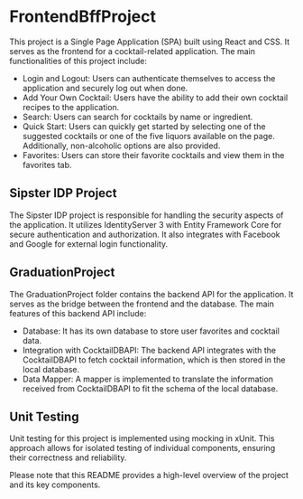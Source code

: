# FrontendBffProject

This project is a Single Page Application (SPA) built using React and CSS. It serves as the frontend for a cocktail-related application. The main functionalities of this project include:

- Login and Logout: Users can authenticate themselves to access the application and securely log out when done.
- Add Your Own Cocktail: Users have the ability to add their own cocktail recipes to the application.
- Search: Users can search for cocktails by name or ingredient.
- Quick Start: Users can quickly get started by selecting one of the suggested cocktails or one of the five liquors available on the page. Additionally, non-alcoholic options are also provided.
- Favorites: Users can store their favorite cocktails and view them in the favorites tab.

## Sipster IDP Project

The Sipster IDP project is responsible for handling the security aspects of the application. It utilizes IdentityServer 3 with Entity Framework Core for secure authentication and authorization. It also integrates with Facebook and Google for external login functionality.

## GraduationProject

The GraduationProject folder contains the backend API for the application. It serves as the bridge between the frontend and the database. The main features of this backend API include:

- Database: It has its own database to store user favorites and cocktail data.
- Integration with CocktailDBAPI: The backend API integrates with the CocktailDBAPI to fetch cocktail information, which is then stored in the local database.
- Data Mapper: A mapper is implemented to translate the information received from CocktailDBAPI to fit the schema of the local database.

## Unit Testing

Unit testing for this project is implemented using mocking in xUnit. This approach allows for isolated testing of individual components, ensuring their correctness and reliability.

Please note that this README provides a high-level overview of the project and its key components.

